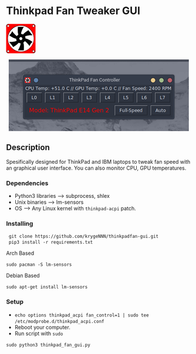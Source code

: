 # Thinkpad Fan Tweaker GUI

<p align="left">
  <a href="https://github.com/krygeNNN/thinkpadfan-gui">
    <img src="Images/fan-icon-vector-15.png" alt="Logo" width="80" height="80">
  </a>
<p align="center">
  <a href="https://github.com/krygeNNN/thinkpadfan-gui">
    <img src="Images/thinkpadgui.png" alt="Logo" >
  </a>

## Description

Spesifically designed for ThinkPad and IBM laptops to tweak fan speed with an graphical user interface.
You can also monitor CPU, GPU temperatures.

### Dependencies

* Python3 libraries --> subprocess, shlex
* Unix binaries --> lm-sensors
* OS --> Any Linux kernel with `thinkpad-acpi` patch. 

### Installing
 ```
  git clone https://github.com/krygeNNN/thinkpadfan-gui.git
  pip3 install -r requirements.txt
  ```
Arch Based
  ```
  sudo pacman -S lm-sensors
  ```
Debian Based
  ```
  sudo apt-get install lm-sensors
  ```

### Setup

* `echo options thinkpad_acpi fan_control=1 | sudo tee /etc/modprobe.d/thinkpad_acpi.conf`
* Reboot your computer.
* Run script with `sudo`
```
sudo python3 thinkpad_fan_gui.py
```
